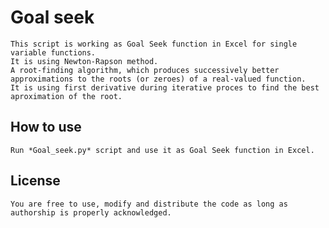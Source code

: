 # Goal seek

    This script is working as Goal Seek function in Excel for single variable functions.
    It is using Newton-Rapson method. 
    A root-finding algorithm, which produces successively better approximations to the roots (or zeroes) of a real-valued function.
    It is using first derivative during iterative proces to find the best aproximation of the root. 


## How to use
    
    Run *Goal_seek.py* script and use it as Goal Seek function in Excel.

## License 

    You are free to use, modify and distribute the code as long as authorship is properly acknowledged.

